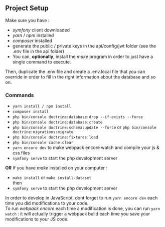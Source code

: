 ## Project Setup

Make sure you have :
- *symfony* client downloaded 
- *yarn* / *npm* installed 
- *composer* installed 
- generate the public / private keys in the api/config/jwt folder (see the .env file in the api folder)
- You can, **optionally**, install the *make* program in order to just have a single command to execute.

Then, duplicate the .env file and create a .env.local file that you can override in order to fill in the right information about the database and so on.

### Commands
- `yarn install / npm install`
- `composer install`
- `php bin/console doctrine:database:drop --if-exists --force`
- `php bin/console doctrine:database:create`
- `php bin/console doctrine:schema:update --force` or `php bin/console doctrine:migrations:migrate`
- `php bin/console doctrine:fixtures:load`
- `php bin/console cache:clear`
- `yarn encore dev` to make webpack encore watch and compile your js & css files
- `symfony serve` to start the php development server

**OR** If you have *make* installed on your computer :
- `make install` or `make install-dataset`  
then
- `symfony serve` to start the php development server

In order to develop in JavaScript, dont forget to run `yarn encore dev` each time you did modifications to your code.   
To run *webpack encore* each time a modification is done, you can run `yarn watch` : it will actually trigger a webpack build each time you save your modifications to your JS code.

